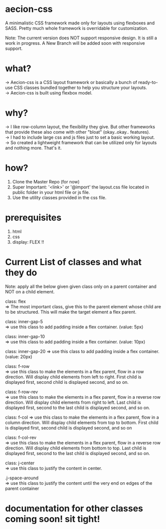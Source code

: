 # aecion-css
A minimalistic CSS framework made only for layouts using flexboxes and SASS. Pretty much whole framework is overridable for customization.

Note: The current version does NOT support responsive design. It is still a work in progress. A New Branch will be added soon with responsive support.


# what?

-> Aecion-css is a CSS layout framework or basically a bunch of ready-to-use CSS classes bundled together to help you structure your layouts.  
-> Aecion-css is built using flexbox model.


# why?

-> I like row-column layout, the flexibility they give. But other frameworks that provide these also come with other "bloat" (okay..okay.. features).  
-> I had to include large css and js files just to set a basic working layout.  
-> So created a lightweight framework that can be utilized only for layouts and nothing more. That's it. 


# how?

1) Clone the Master Repo (for now)
2) Super Important: '&lt;link&gt;' or '@import' the layout.css file located in public folder in your html file or js file.
3) Use the utility classes provided in the css file.

# prerequisites
1) html
2) css
3) display: FLEX !!

# Current List of classes and what they do

Note: apply all the below given given class only on a parent container and NOT on a child element.  

class: flex  
=> The most important class, give this to the parent element whose child are to be structured. This will make the target element a flex parent.  
  
class: inner-gap-5  
=> use this class to add padding inside a flex container. (value: 5px)  

class: inner-gap-10  
=> use this class to add padding inside a flex container. (value: 10px)

class: inner-gap-20
=> use this class to add padding inside a flex container. (value: 20px)

class: f-row  
=> use this class to make the elements in a flex parent, flow in a row direction. Will display child elements from left to right. First child is displayed first, second child is displayed second, and so on.

class: f-row-rev  
=> use this class to make the elements in a flex parent, flow in a reverse row direction. Will display child elements from right to left. Last child is displayed first, second to the last child is displayed second, and so on.

class: f-col 
=> use this class to make the elements in a flex parent, flow in a column direction. Will display child elements from top to bottom. First child is displayed first, second child is displayed second, and so on

class: f-col-rev  
=> use this class to make the elements in a flex parent, flow in a reverse row direction. Will display child elements from bottom to top. Last child is displayed first, second to the last child is displayed second, and so on.

class: j-center  
=> use this class to justify the content in center. 

.j-space-around  
=> use this class to justify the content until the very end on edges of the parent container

# documentation for other classes coming soon! sit tight!
